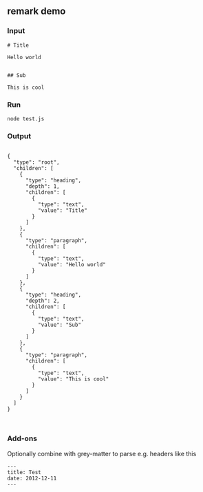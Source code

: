 ## remark demo

### Input

```
# Title

Hello world


## Sub

This is cool
```

### Run

```
node test.js
```

### Output

```

{
  "type": "root",
  "children": [
    {
      "type": "heading",
      "depth": 1,
      "children": [
        {
          "type": "text",
          "value": "Title"
        }
      ]
    },
    {
      "type": "paragraph",
      "children": [
        {
          "type": "text",
          "value": "Hello world"
        }
      ]
    },
    {
      "type": "heading",
      "depth": 2,
      "children": [
        {
          "type": "text",
          "value": "Sub"
        }
      ]
    },
    {
      "type": "paragraph",
      "children": [
        {
          "type": "text",
          "value": "This is cool"
        }
      ]
    }
  ]
}



```

### Add-ons

Optionally combine with grey-matter to parse e.g. headers like this

```
---
title: Test
date: 2012-12-11
---
```
